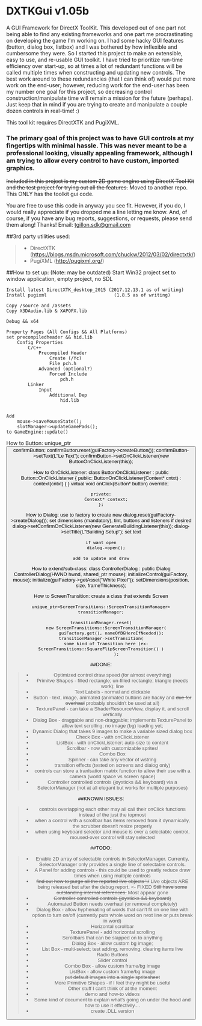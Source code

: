 # DXTKGui v1.05b

A GUI Framework for DirectX ToolKit.
This developed out of one part not being able to find any existing frameworks and one part me procrastinating on developing the game I'm working on. I had some hacky GUI features (button, dialog box, listbox) and I was bothered by how inflexible and cumbersome they were. So I started this project to make an extensible, easy to use, and re-usable GUI toolkit.
I have tried to prioritize run-time efficiency over start-up, so at times a lot of redundant functions will be called multiple times when constructing and updating new controls. The best work around to these redundancies (that I can think of) would put more work on the end-user; however, reducing work for the end-user has been my number one goal for this project, so decreasing control construction/manipulate time will remain a mission for the future (perhaps).
Just keep that in mind if you are trying to create and manipulate a couple dozen controls in real-time! :)

This tool kit requires DirectXTK and PugiXML.

### The primary goal of this project was to have GUI controls at my fingertips with minimal hassle. This was never meant to be a professional looking, visually appealing framework, although I am trying to allow every control to have custom, imported graphics.


~~Included in this project is my custom 2D game engine using DirectX Tool Kit and the test project for trying out all the features.~~ Moved to another repo. This ONLY has the toolkit gui code.


You are free to use this code in anyway you see fit. However, if you do, I would really appreciate if you dropped me a line letting me know. And, of course, if you have any bug reports, suggestions, or requests, please send them along! Thanks!
Email: tgillon.sdk@gmail.com

##3rd party utilities used:
>- DirectXTK (https://blogs.msdn.microsoft.com/chuckw/2012/03/02/directxtk/)
>- PugiXML (http://pugixml.org/)


##How to set up: (Note: may be outdated)
	Start Win32 project
		set to window application, empty project, no SDL

	Install latest DirectXTK_desktop_2015 (2017.12.13.1 as of writing)
	Install pugixml							(1.8.5 as of writing)

	Copy /source and /assets
	Copy X3DAudio.lib & XAPOFX.lib

	Debug && x64
	
	Property Pages (All Configs && All Platforms)
	set precompiledheader && hid.lib
		Config Properties
			C/C++
				Precompiled Header
					Create (/Yc)
					File pch.h
				Advanced (optional?)
					Forced Include
						pch.h
			Linker
				Input
					Additional Dep
						hid.lib


	Add
		mouse->saveMouseState();
		slotManager->updateGamePads();
	to GameEngine::update()


How to Button:
	unique_ptr<Button> confirmButton;
	confirmButton.reset(guiFactory->createButton());
	confirmButton->setText(L"Le Text");
	confirmButton->setOnClickListener(new ButtonOnClickListener(this));

How to OnClickListener:
	class ButtonOnClickListener : public Button::OnClickListener {
	public:
		ButtonOnClickListener(Context* cntxt) : context(cntxt) {
		}
		virtual void onClick(Button* button) override;

	private:
		Context* context;
	};

How to Dialog:
	use to factory to create new
		dialog.reset(guiFactory->createDialog());
	set dimensions (mandatory), tint, buttons and listeners if desired
		dialog->setConfirmOnClickListener(new GenerateBuildingListener(this));
		dialog->setTitle(L"Building Setup");
	set text
	
	
	if want open
		dialog->open();
		
	add to update and draw

How to extend/sub-class:
	class ControllerDialog : public Dialog
		ControllerDialog(HWND hwnd, shared_ptr<MouseController> mouse);
			initializeControl(guiFactory, mouse);
			initialize(guiFactory->getAsset("White Pixel"));
			setDimensions(position, size, frameThickness);
		


How to ScreenTransition:
	create a class that extends Screen
	
	unique_ptr<ScreenTransitions::ScreenTransitionManager> transitionManager;

	transitionManager.reset(
		new ScreenTransitions::ScreenTransitionManager(
			guiFactory.get(), nameOfBGHereIfNeeded));
	transitionManager->setTransition(
		some kind of Transition here (ex: ScreenTransitions::SquareFlipScreenTransition() )
				);
			
			

##DONE:
>- Optimized control draw speed (for almost everything)
>- Primitve Shapes - filled rectangle; un-filled rectangle; triangle (needs work); line
>- Text Labels - normal and clickable
>- Button - text, image, animated (animated buttons are hacky and ~~due for overhaul~~ probably shouldn't be used at all)
>- TexturePanel - can take a ShaderResourceView, display it, and scroll vertically
>- Dialog Box - draggable and non-draggable; implements TexturePanel to allow text scrolling; no image (bg) loading yet;
>- Dynamic Dialog that takes 9 images to make a variable sized dialog box
>- Check Box - with onClickListener
>- ListBox - with onClickListener; auto-size to content
>- Scrollbar - now with customizable sprites!
>- Combo Box
>- Spinner - can take any vector of wstring
>- transition effects (tested on screens and dialog only)
>- controls can store a tranlsation matrix function to allow their use with a camera
(world space vs screen space)
>- Controller controlled controls (joysticks && keyboard) via a SelectorManager (not at all elegant but works for multiple purposes)

##KNOWN ISSUES:
>- controls overlapping each other may all call their onClick functions instead of the just the topmost
>- when a control with a scrollbar has items removed from it dynamically, the scrubber doesn't resize properly
>- when using keyboard selector and mouse is over a selectable control, moused-over control will stay selected

##TODO:
>- Enable 2D array of selectable controls in SelectorManager. Currently, SelectorManager only provides a single line of selectable controls. 
>- A Panel for adding controls - this could be used to greatly reduce draw times
	when using multiple controls
>- ~~find out how to purge all the reported live objects ':/~~ 
Live objects ARE being released but after the debug report. <- FIXED
~~Still have some outstanding internal references.~~ Most appear gone
>- ~~Controller controlled controls (joysticks && keyboard)~~
>- Automated Button needs overhaul (or removal completely)
>- Dialog Box - allow hyphenating of words that can't fit on one line with option to turn on/off
(currently puts whole word on next line or puts break in word)
>- Horizontal scrollbar
>- TexturePanel - add horizontal scrolling
>- Scrollbars that can be slapped on to anything
>- Dialog Box - allow custom bg image;
>- List Box - multi-select; test adding, removing, clearing items live
>- Radio Buttons
>- Slider control
>- Combo Box - allow custom frame/bg image
>- ListBox - allow custom frame/bg image
>- ~~put default images into a single spritesheet~~
>- More Primitive Shapes - if I feel they might be useful
>- Other stuff I can't think of at the moment
>- demo and how-to videos
>- Some kind of document to explain what's going on under the hood and how to use it effectivily....
>- create .DLL version